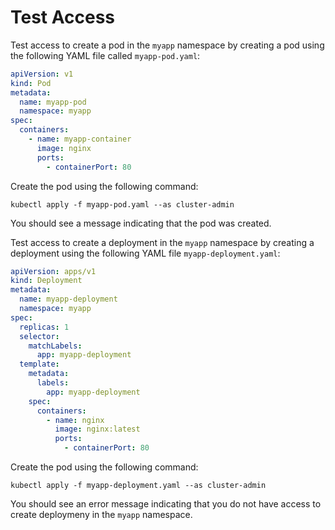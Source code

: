 # Test Access

Test access to create a pod in the `myapp` namespace by creating a pod using the following YAML file called `myapp-pod.yaml`:

```yaml
apiVersion: v1
kind: Pod
metadata:
  name: myapp-pod
  namespace: myapp
spec:
  containers:
    - name: myapp-container
      image: nginx
      ports:
        - containerPort: 80
```

Create the pod using the following command:

```shell
kubectl apply -f myapp-pod.yaml --as cluster-admin
```

You should see a message indicating that the pod was created.

Test access to create a deployment in the `myapp` namespace by creating a deployment using the following YAML file `myapp-deployment.yaml`:

```yaml
apiVersion: apps/v1
kind: Deployment
metadata:
  name: myapp-deployment
  namespace: myapp
spec:
  replicas: 1
  selector:
    matchLabels:
      app: myapp-deployment
  template:
    metadata:
      labels:
        app: myapp-deployment
    spec:
      containers:
        - name: nginx
          image: nginx:latest
          ports:
            - containerPort: 80
```

Create the pod using the following command:

```shell
kubectl apply -f myapp-deployment.yaml --as cluster-admin
```

You should see an error message indicating that you do not have access to create deploymeny in the `myapp` namespace.

